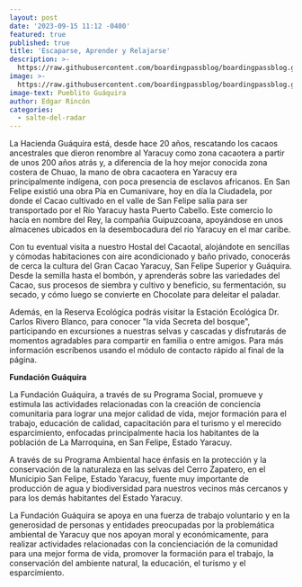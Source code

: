 ```yaml
---
layout: post
date: '2023-09-15 11:12 -0400'
featured: true
published: true
title: 'Escaparse, Aprender y Relajarse'
description: >-
  https://raw.githubusercontent.com/boardingpassblog/boardingpassblog.github.io/main/assets/images/Guaquira.jpg
image: >-
  https://raw.githubusercontent.com/boardingpassblog/boardingpassblog.github.io/main/assets/images/Guaquira.jpg
image-text: Pueblito Guáquira
author: Edgar Rincón
categories:
  - salte-del-radar
---
```

La Hacienda Guáquira está, desde hace 20 años, rescatando los cacaos ancestrales que dieron renombre al Yaracuy como zona cacaotera a partir de unos 200 años atrás y, a diferencia de la hoy mejor conocida zona costera de Chuao, la mano de obra cacaotera en Yaracuy era principalmente indígena, con poca presencia de esclavos africanos. En San Felipe existió una obra Pía en Cumanivare, hoy en día la Ciudadela, por donde el Cacao cultivado en el valle de San Felipe salía para ser transportado por el Río Yaracuy hasta Puerto Cabello.  Este comercio lo hacía en nombre del Rey, la compañía Guipuzcoana, apoyándose en unos almacenes ubicados en la desembocadura del río Yaracuy en el mar caribe.
 
Con tu eventual visita a nuestro Hostal del Cacaotal, alojándote en sencillas y cómodas habitaciones con aire acondicionado y baño privado, conocerás de cerca la cultura del Gran Cacao Yaracuy, San Felipe Superior y Guáquira.  Desde la semilla hasta el bombón, y aprenderás sobre las variedades del Cacao, sus procesos de siembra y cultivo y beneficio, su fermentación, su secado, y cómo luego se convierte en Chocolate para deleitar el paladar.
 
Además, en la Reserva Ecológica podrás visitar la Estación Ecológica Dr. Carlos Rivero Blanco, para conocer "la vida Secreta del bosque", participando en excursiones a nuestras selvas y cascadas y disfrutarás de momentos agradables para compartir en familia o entre amigos.  Para más información escríbenos usando el módulo de contacto rápido al final de la página.

**Fundación Guáquira**

La Fundación Guáquira, a través de su Programa Social, promueve y estimula las actividades relacionadas con la creación de conciencia comunitaria para lograr una mejor calidad de vida, mejor formación para el trabajo, educación de calidad, capacitación para el turismo y el merecido esparcimiento, enfocadas principalmente hacia los habitantes de la población de La Marroquina, en San Felipe, Estado Yaracuy.

 A través de su Programa Ambiental hace énfasis en la protección y la conservación de la naturaleza en las selvas del Cerro Zapatero, en el Municipio San Felipe, Estado Yaracuy, fuente muy importante de producción de agua y biodiversidad para nuestros vecinos más cercanos y para los demás habitantes del Estado Yaracuy.

La Fundación Guáquira se apoya en una fuerza de trabajo voluntario y en la generosidad de personas y entidades preocupadas por la problemática ambiental de Yaracuy que nos apoyan moral y económicamente, para realizar actividades relacionadas con la concienciación de la comunidad para una mejor forma de vida, promover la formación para el trabajo, la conservación del ambiente natural, la educación, el turismo y el esparcimiento.